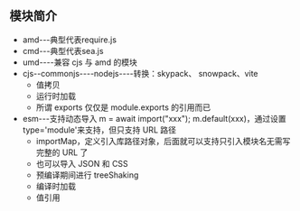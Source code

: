 ## 模块简介

+ amd---典型代表require.js
+ cmd---典型代表sea.js
+ umd----兼容 cjs 与 amd 的模块
+ cjs--commonjs----nodejs----转换：skypack、 snowpack、vite
  + 值拷贝
  + 运行时加载
  + 所谓 exports 仅仅是 module.exports 的引用而已
+ esm---支持动态导入 m = await import("xxx"); m.default(xxx)，通过设置 type='module'来支持，但只支持 URL 路径
  + importMap，定义引入库路径对象，后面就可以支持只引入模块名无需写完整的 URL 了
  + 也可以导入 JSON 和 CSS
  + 预编译期间进行 treeShaking
  + 编译时加载
  + 值引用
